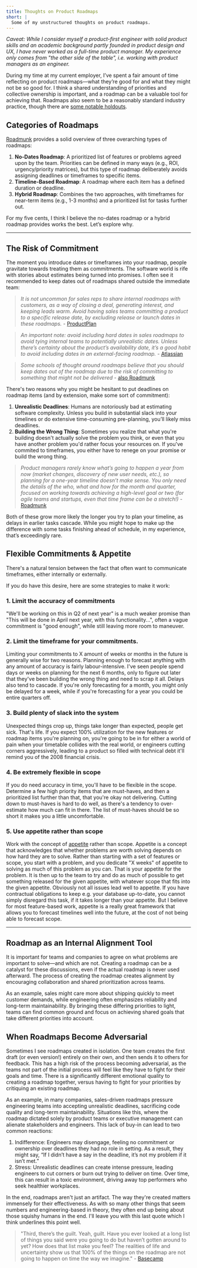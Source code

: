 ```yaml
---
title: Thoughts on Product Roadmaps
short: |
  Some of my unstructured thoughts on product roadmaps.
---
```


*Caveat: While I consider myself a product-first engineer with solid product skills and an academic background partly founded in product design and UX, I have never worked as a full-time product manager. My experience only comes from "the other side of the table", i.e. working with product managers as an engineer.*

During my time at my current employer, I’ve spent a fair amount of time reflecting on product roadmaps—what they’re good for and what they might not be so good for. I think a shared understanding of priorities and collective ownership is important, and a roadmap can be a valuable tool for achieving that. Roadmaps also seem to be a reasonably standard industry practice, though there are [some notable holdouts](https://basecamp.com/articles/options-not-roadmaps).

## Categories of Roadmaps

[Roadmunk](https://roadmunk.com/guides/what-is-a-product-roadmap/) provides a solid overview of three overarching types of roadmaps:

1. **No-Dates Roadmap**: A prioritized list of features or problems agreed upon by the team. Priorities can be defined in many ways (e.g., ROI, urgency/priority matrices), but this type of roadmap deliberately avoids assigning deadlines or timeframes to specific items.
2. **Timeline-Based Roadmap**: A roadmap where each item has a defined duration or deadline.
3. **Hybrid Roadmap**: Combines the two approaches, with timeframes for near-term items (e.g., 1-3 months) and a prioritized list for tasks further out.

For my five cents, I think I believe the no-dates roadmap or a hybrid roadmap provides works the best. Let’s explore why.

---

## The Risk of Commitment

The moment you introduce dates or timeframes into your roadmap, people gravitate towards treating them as commitments. The software world is rife with stories about estimates being turned into promises. I often see it recommended to keep dates out of roadmaps shared outside the immediate team:

> *It is not uncommon for sales reps to share internal roadmaps with customers, as a way of closing a deal, generating interest, and keeping leads warm. Avoid having sales teams committing a product to a specific release date, by excluding release or launch dates in these roadmaps.* - [ProductPlan](https://www.productplan.com/learn/what-is-a-product-roadmap/)

> *An important note: avoid including hard dates in sales roadmaps to avoid tying internal teams to potentially unrealistic dates. Unless there’s certainty about the product’s availability date, it’s a good habit to avoid including dates in an external-facing roadmap.* - [Atlassian](https://www.atlassian.com/agile/product-management/product-roadmaps)

> *Some schools of thought around roadmaps believe that you should keep dates out of the roadmap due to the risk of committing to something that might not be delivered* - [also Roadmunk](https://roadmunk.com/guides/what-is-a-product-roadmap/)

There's two reasons why you might be hesitant to put deadlines on roadmap items (and by extension, make some sort of commitment):

1. **Unrealistic Deadlines**: Humans are notoriously bad at estimating software complexity. Unless you build in substantial slack into your timelines or do extensive time-consuming pre-planning, you’ll likely miss deadlines.
2. **Building the Wrong Thing**: Sometimes you realize that what you're building doesn't actually solve the problem you think, or even that you have another problem you'd rather focus your resources on. If you've commited to timeframes, you either have to renege on your promise or build the wrong thing.

> *Product managers rarely know what’s going to happen a year from now (market changes, discovery of new user needs, etc.), so planning for a one-year timeline doesn’t make sense. You only need the details of the who, what and how for the month and quarter, focused on working towards achieving a high-level goal or two (for agile teams and startups, even that time frame can be a stretch!)* - [Roadmunk](https://roadmunk.com/guides/what-is-a-product-roadmap/)


Both of these grow more likely the longer you try to plan your timeline, as delays in earlier tasks cascade. While you might hope to make up the difference with some tasks finishing ahead of schedule, in my experience, that’s exceedingly rare.


## Flexible Commitments & Appetite
There's a natural tension between the fact that often want to communicate timeframes, either internally or externally.

If you do have this desire, here are some strategies to make it work:

### 1. Limit the accuracy of commitments
"We'll be working on this in Q2 of next year" is a much weaker promise than "This will be done in April next year, with this functionality...", often a vague commitment is "good enough", while still leaving more room to maneuver.

### 2. Limit the timeframe for your commitments.
Limiting your commitments to X amount of weeks or months in the future is generally wise for two reasons. Planning enough to forecast anything with any amount of accuracy is fairly labour-intensive. I've seen people spend days or weeks on planning for the next 6 months, only to figure out later that they've been building the wrong thing and need to scrap it all.
Delays also tend to cascade. If you're only forecasting for a month, you might only be delayed for a week, while if you're forecasting for a year you could be entire quarters off.

### 3. Build plenty of slack into the system
Unexpected things crop up, things take longer than expected, people get sick. That's life. If you expect 100% utilization for the new features or roadmap items you're planning on, you're going to be in for either a world of pain when your timetable collides with the real world, or engineers cutting corners aggressively, leading to a product so filled with technical debt it'll remind you of the 2008 financial crisis. 

### 4. Be extremely flexible in scope
If you do need accuracy in time, you'll have to be flexible in the scope. Determine a few high priority items that are must-haves, and then a prioritized list further than that, that you're okay not delivering. Cutting down to must-haves is hard to do well, as there's a tendency to over-estimate how much can fit in there. The list of must-haves should be so short it makes you a little uncomfortable.

### 5. Use appetite rather than scope
Work with the concept of [appetite]((https://basecamp.com/shapeup/1.2-chapter-03)) rather than scope. Appetite is a concept that acknowledges that whether problems are worth solving depends on how hard they are to solve. Rather than starting with a set of features or scope, you start with a problem, and you dedicate "X weeks" of appetite to solving as much of this problem as you can. That is your appetite for the problem. It is then up to the team to try and do as much of possible to get something released for the given appetite, with whatever scope that fits into the given appetite.
Obviously not all issues lead well to appetite. If you have contractual obligations to keep e.g. your database up-to-date, you cannot simply disregard this task, if it takes longer than your appetite. But I believe for most feature-based work, appetite is a really great framework that allows you to forecast timelines well into the future, at the cost of not being able to forecast scope.

---

## Roadmap as an Internal Alignment Tool

It is important for teams and companies to agree on what problems are important to solve—and which are not. Creating a roadmap can be a catalyst for these discussions, even if the actual roadmap is never used afterward. The process of creating the roadmap creates alignment by encouraging collaboration and shared prioritization across teams.

As an example, sales might care more about shipping quickly to meet customer demands, while engineering often emphasizes reliability and long-term maintainability. By bringing these differing priorities to light, teams can find common ground and focus on achieving shared goals that take different priorities into account.

## When Roadmaps Become Adversarial 

Sometimes I see roadmaps created in isolation. One team creates the first draft (or even version!) entirely on their own, and then sends it to others for feedback. This has a high risk of the process becoming adversarial, as the teams not part of the initial process will feel like they have to fight for their goals and time. There is a significantly different emotional quality to creating a roadmap together, versus having to fight for your priorities by critiquing an existing roadmap.

As an example, in many companies, sales-driven roadmaps pressure engineering teams into accepting unrealistic deadlines, sacrificing code quality and long-term maintainability.
Situations like this, where the roadmap dictated solely by product teams or executive management can alienate stakeholders and engineers. This lack of buy-in can lead to two common reactions:

1. Indifference: Engineers may disengage, feeling no commitment or ownership over deadlines they had no role in setting. As a result, they might say, “If I didn’t have a say in the deadline, it’s not my problem if it isn’t met.”
2. Stress: Unrealistic deadlines can create intense pressure, leading engineers to cut corners or burn out trying to deliver on time. Over time, this can result in a toxic environment, driving away top performers who seek healthier workplaces.

In the end, roadmaps aren't just an artifact. The way they're created matters immensely for their effectiveness. As with so many other things that seem numbers and engineering-based in theory, they often end up being about those squishy humans in the end. I'll leave you with this last quote which I think underlines this point well.

> "Third, there’s the guilt. Yeah, guilt. Have you ever looked at a long list of things you said were you going to do but haven’t gotten around to yet? How does that list make you feel? The realities of life and uncertainty show us that 100% of the things on the roadmap are not going to happen on time the way we imagine." - [Basecamp](https://basecamp.com/articles/options-not-roadmaps)